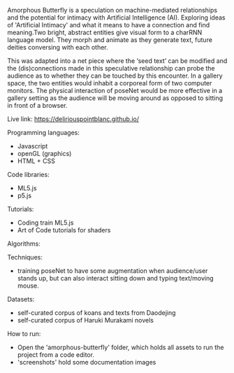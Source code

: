 Amorphous Butterfly is a speculation on machine-mediated relationships and the potential for intimacy with Artificial Intelligence (AI). Exploring ideas of 'Artificial Intimacy' and what it means to have a connection and find meaning.Two bright, abstract entities give visual form to a charRNN language model. They morph and animate as they generate text, future deities conversing with each other. 

This was adapted into a net piece where the ‘seed text’ can be modified and the (dis)connections made in this speculative relationship can probe the audience as to whether they can be touched by this encounter. In a gallery space, the two entities would inhabit a corporeal form of two computer monitors. The physical interaction of poseNet would be more effective in a gallery setting as the audience will be moving around as opposed to sitting in front of a browser.

Live link: https://deliriouspointblanc.github.io/

Programming languages:
- Javascript
- openGL (graphics)
- HTML + CSS

Code libraries:
- ML5.js
- p5.js

Tutorials:
- Coding train ML5.js
- Art of Code tutorials for shaders

Algorithms:

Techniques:
- training poseNet to have some augmentation when audience/user stands up, but can also interact sitting down and typing text/moving mouse.

Datasets:
- self-curated corpus of koans and texts from Daodejing
- self-curated corpus of Haruki Murakami novels

How to run:
- Open the 'amorphous-butterfly' folder, which holds all assets to run the project from a code editor.
- 'screenshots' hold some documentation images
